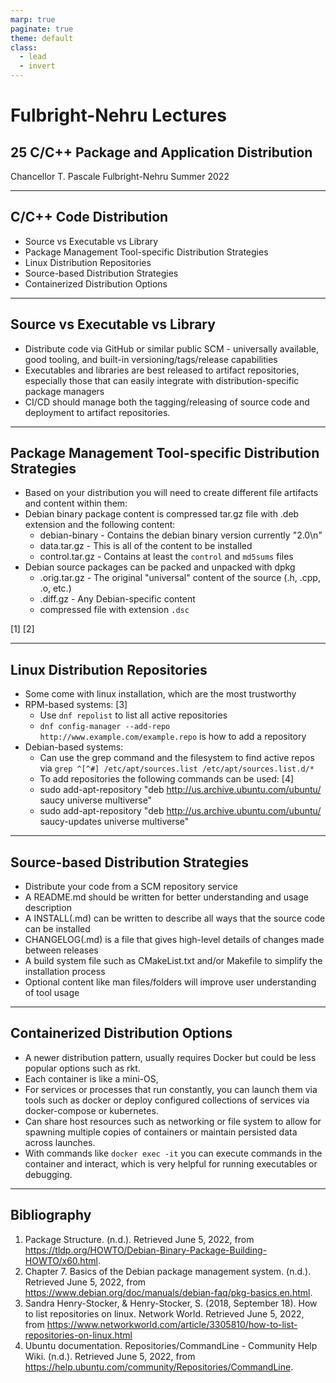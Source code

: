 ```yaml
---
marp: true
paginate: true
theme: default
class:
  - lead
  - invert
---
```


# Fulbright-Nehru Lectures
## 25 C/C++ Package and Application Distribution


Chancellor T. Pascale
Fulbright-Nehru
Summer 2022

-------------------------------
## C/C++ Code Distribution

- Source vs Executable vs Library
- Package Management Tool-specific Distribution Strategies
- Linux Distribution Repositories
- Source-based Distribution Strategies
- Containerized Distribution Options

-------------------------------
## Source vs Executable vs Library

- Distribute code via GitHub or similar public SCM - universally available, good tooling, and built-in versioning/tags/release capabilities
- Executables and libraries are best released to artifact repositories, especially those that can easily integrate with distribution-specific package managers
- CI/CD should manage both the tagging/releasing of source code and deployment to artifact repositories.

-------------------------------
## Package Management Tool-specific Distribution Strategies

- Based on your distribution you will need to create different file artifacts and content within them:
- Debian binary package content is compressed tar.gz file with .deb extension and the following content:
  - debian-binary - Contains the debian binary version currently "2.0\n"
  - data.tar.gz - This is all of the content to be installed
  - control.tar.gz - Contains at least the `control` and `md5sums` files
- Debian source packages can be packed and unpacked with dpkg
  - .orig.tar.gz - The original "universal" content of the source (.h, .cpp, .o, etc.)
  - .diff.gz - Any Debian-specific content
  - compressed file with extension `.dsc`

[1] [2]

-------------------------------
## Linux Distribution Repositories

- Some come with linux installation, which are the most trustworthy
- RPM-based systems: [3]
  - Use `dnf repolist` to list all active repositories
  - `dnf config-manager --add-repo http://www.example.com/example.repo` is how to add a repository
- Debian-based systems:
  - Can use the grep command and the filesystem to find active repos via `grep ^[^#] /etc/apt/sources.list /etc/apt/sources.list.d/*`
  - To add repositories the following commands can be used: [4]
  - sudo add-apt-repository "deb http://us.archive.ubuntu.com/ubuntu/ saucy universe multiverse"
  - sudo add-apt-repository "deb http://us.archive.ubuntu.com/ubuntu/ saucy-updates universe multiverse"

-------------------------------
## Source-based Distribution Strategies

- Distribute your code from a SCM repository service
- A README.md should be written for better understanding and usage description
- A INSTALL(.md) can be written to describe all ways that the source code can be installed
- CHANGELOG(.md) is a file that gives high-level details of changes made between releases
- A build system file such as CMakeList.txt and/or Makefile to simplify the installation process
- Optional content like man files/folders will improve user understanding of tool usage

-------------------------------
## Containerized Distribution Options

- A newer distribution pattern, usually requires Docker but could be less popular options such as rkt.
- Each container is like a mini-OS, 
- For services or processes that run constantly, you can launch them via tools such as docker or deploy configured collections of services via docker-compose or kubernetes.
- Can share host resources such as networking or file system to allow for spawning multiple copies of containers or maintain persisted data across launches.
- With commands like `docker exec -it` you can execute commands in the container and interact, which is very helpful for running executables or debugging.

-------------------------------
## Bibliography

1. Package Structure. (n.d.). Retrieved June 5, 2022, from https://tldp.org/HOWTO/Debian-Binary-Package-Building-HOWTO/x60.html.
2. Chapter 7. Basics of the Debian package management system. (n.d.). Retrieved June 5, 2022, from https://www.debian.org/doc/manuals/debian-faq/pkg-basics.en.html.
3. Sandra Henry-Stocker, &amp; Henry-Stocker, S. (2018, September 18). How to list repositories on linux. Network World. Retrieved June 5, 2022, from https://www.networkworld.com/article/3305810/how-to-list-repositories-on-linux.html 
4. Ubuntu documentation. Repositories/CommandLine - Community Help Wiki. (n.d.). Retrieved June 5, 2022, from https://help.ubuntu.com/community/Repositories/CommandLine.